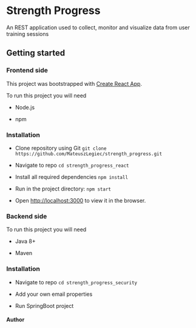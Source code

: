 # Strength Progress
An REST application used to collect, monitor and visualize data from user training sessions

## Getting started

### Frontend side

   This project was bootstrapped with [Create React App](https://github.com/facebook/create-react-app).
   
   To run this project you will need 
   
   - Node.js
   
   - npm
   
### Installation
   
   - Clone repository using Git `git clone https://github.com/MateuszLegiec/strength_progress.git`
   
   - Navigate to repo `cd strength_progress_react`
   
   - Install all required dependencies `npm install`
 
   - Run in the project directory: `npm start`

   - Open [http://localhost:3000](http://localhost:3000) to view it in the browser.

### Backend side

 To run this project you will need 
   
   - Java 8+
   
   - Maven

### Installation
   
   - Navigate to repo `cd strength_progress_security`

   - Add your own email properties

   - Run SpringBoot project
  
#### Author
